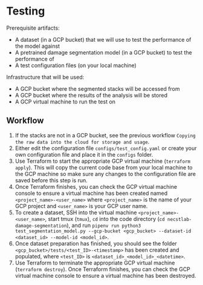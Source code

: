 # Testing

Prerequisite artifacts:
* A dataset (in a GCP bucket) that we will use to test the performance of the model against 
* A pretrained damage segmentation model (in a GCP bucket) to test the performance of
* A test configuration files (on your local machine)

Infrastructure that will be used:
* A GCP bucket where the segmented stacks will be accessed from
* A GCP bucket where the results of the analysis will be stored
* A GCP virtual machine to run the test on

## Workflow
1. If the stacks are not in a GCP bucket, see the previous workflow `Copying the raw data into the cloud for storage and usage`.
1. Either edit the configuration file `configs/test_config.yaml` or create your own configuration file and place it in the `configs` folder.
1. Use Terraform to start the appropriate GCP virtual machine (`terraform apply`). This will copy the current code base from your local machine to the GCP machine so make sure any changes to the configuration file are saved before this step is run.
1. Once Terraform finishes, you can check the GCP virtual machine console to ensure a virtual machine has been created named `<project_name>-<user_name>` where `<project_name>` is the name of your GCP project and `<user_name>` is your GCP user name.
1. To create a dataset, SSH into the virtual machine `<project_name>-<user_name>`, start tmux (`tmux`), `cd` into the code directory (`cd necstlab-damage-segmentation`), and run `pipenv run python3 test_segmentation_model.py --gcp-bucket <gcp_bucket> --dataset-id <dataset_id> --model-id <model_id>`.
1. Once dataset preparation has finished, you should see the folder `<gcp_bucket>/tests/<test_ID>-<timestamp>` has been created and populated, where `<test_ID>`  is `<dataset_id>_<model_id>_<datetime>`.
1. Use Terraform to terminate the appropriate GCP virtual machine (`terraform destroy`). Once Terraform finishes, you can check the GCP virtual machine console to ensure a virtual machine has been destroyed. 
